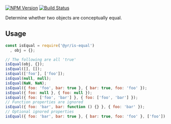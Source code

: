 [![NPM Version](https://img.shields.io/npm/v/@yr/is-equal.svg?style=flat)](https://npmjs.org/package/@yr/is-equal)
[![Build Status](https://img.shields.io/travis/YR/is-equal.svg?style=flat)](https://travis-ci.org/YR/is-equal?branch=master)

Determine whether two objects are conceptually equal.

## Usage

```js
const isEqual = require('@yr/is-equal')
  , obj = {};

// The following are all 'true'
isEqual(obj, {});
isEqual([], []);
isEqual(['foo'], ['foo']);
isEqual(null, null);
isEqual(NaN, NaN);
isEqual({ foo: 'foo', bar: true }, { bar: true, foo: 'foo' });
isEqual({ foo: null }, { foo: null });
isEqual({ foo: ['foo', 'bar'] }, { foo: ['foo', 'bar'] });
// Function properties are ignored
isEqual({ foo: 'bar', bar: function () {} }, { foo: 'bar' });
// Optional ignored properties
isEqual({ foo: 'bar', bar: true }, { bar: true, foo: 'foo' }, ['foo']);
```